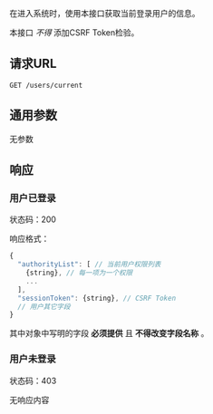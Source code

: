 在进入系统时，使用本接口获取当前登录用户的信息。

本接口 *不得* 添加CSRF Token检验。

## 请求URL
```
GET /users/current
```
## 通用参数

无参数

## 响应

### 用户已登录

状态码：200

响应格式：
```javascript
{
  "authorityList": [ // 当前用户权限列表
    {string}, // 每一项为一个权限
    ...
  ],
  "sessionToken": {string}, // CSRF Token
  // 用户其它字段
}
```
其中对象中写明的字段 **必须提供** 且 **不得改变字段名称** 。

### 用户未登录

状态码：403

无响应内容